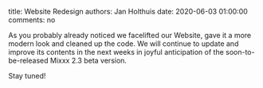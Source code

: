 title: Website Redesign
authors: Jan Holthuis
date: 2020-06-03 01:00:00
comments: no

As you probably already noticed we facelifted our Website, gave it a more modern look and cleaned up the code.
We will continue to update and improve its contents in the next weeks in joyful anticipation of the soon-to-be-released Mixxx 2.3 beta version.

Stay tuned!
